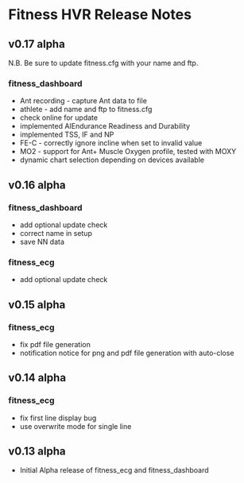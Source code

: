 # Fitness HVR Release Notes

## v0.17 alpha

N.B. Be sure to update fitness.cfg with your name and ftp.

### fitness\_dashboard
- Ant recording - capture Ant data to file
- athlete - add name and ftp to fitness.cfg
- check online for update 
- implemented AIEndurance Readiness and Durability
- implemented TSS, IF and NP
- FE-C - correctly ignore incline when set to invalid value
- MO2 - support for Ant+ Muscle Oxygen profile, tested with MOXY
- dynamic chart selection depending on devices available

## v0.16 alpha
### fitness\_dashboard
- add optional update check
- correct name in setup
- save NN data 

### fitness\_ecg
- add optional update check

## v0.15 alpha
### fitness\_ecg
- fix pdf file generation
- notification notice for png and pdf file generation with auto-close

## v0.14 alpha
### fitness\_ecg
- fix first line display bug 
- use overwrite mode for single line

## v0.13 alpha
- Initial Alpha release of fitness\_ecg and fitness\_dashboard
